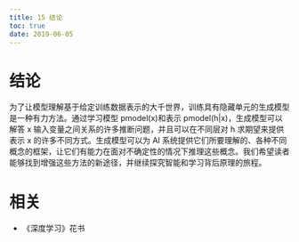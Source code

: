 ```yaml
---
title: 15 结论
toc: true
date: 2019-06-05
---
```

# 结论

为了让模型理解基于给定训练数据表示的大千世界，训练具有隐藏单元的生成模型是一种有力方法。通过学习模型 pmodel(x)和表示 pmodel(h|x)，生成模型可以解答 x 输入变量之间关系的许多推断问题，并且可以在不同层对 h 求期望来提供表示 x 的许多不同方式。生成模型可以为 AI 系统提供它们所要理解的、各种不同概念的框架，让它们有能力在面对不确定性的情况下推理这些概念。我们希望读者能够找到增强这些方法的新途径，并继续探究智能和学习背后原理的旅程。




# 相关

- 《深度学习》花书
